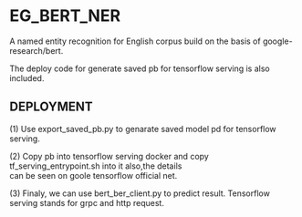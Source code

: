 # EG_BERT_NER
   
A named entity recognition for English corpus build on the basis of google-research/bert.     
    
The deploy code for generate saved pb for tensorflow serving is also included.  


## DEPLOYMENT
       
(1) Use export_saved_pb.py to genarate saved model pd for tensorflow serving.   
    
(2) Copy pb into tensorflow serving docker and copy tf_serving_entrypoint.sh into it also,the details     
can be seen on goole tensorflow official net.        
   
(3) Finaly, we can use bert_ber_client.py to predict result. Tensorflow serving stands for grpc and http request.   


